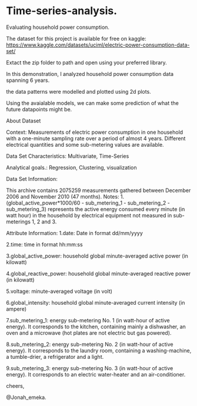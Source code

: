 # Time-series-analysis.
Evaluating household power consumption.

The dataset for this project is available for free on kaggle: https://www.kaggle.com/datasets/uciml/electric-power-consumption-data-set/

Extact the zip folder to path and open using your preferred library. 
 
In this demonstration, I analyzed household power consumption data spanning 6 years. 

the data patterns were modelled and plotted using 2d plots. 

Using the avaialable models, we can make some prediction of what the future datapoints might be. 

About Dataset

Context: Measurements of electric power consumption in one household with a one-minute sampling rate over a period of almost 4 years. Different electrical quantities and some sub-metering values are available.

Data Set Characteristics:
Multivariate, Time-Series

Analytical goals.: 
Regression, Clustering, visualization

Data Set Information:

This archive contains 2075259 measurements gathered between December 2006 and November 2010 (47 months).
Notes:
1.(global_active_power*1000/60 - sub_metering_1 - sub_metering_2 - sub_metering_3) represents the active energy consumed every minute (in watt hour) in the household by electrical equipment not measured in sub-meterings 1, 2 and 3.


Attribute Information:
1.date: Date in format dd/mm/yyyy

2.time: time in format hh:mm:ss

3.global_active_power: household global minute-averaged active power (in kilowatt)

4.global_reactive_power: household global minute-averaged reactive power (in kilowatt)

5.voltage: minute-averaged voltage (in volt)

6.global_intensity: household global minute-averaged current intensity (in ampere)

7.sub_metering_1: energy sub-metering No. 1 (in watt-hour of active energy). It corresponds to the kitchen, containing mainly a dishwasher, an oven and a microwave (hot plates are not electric but gas powered).

8.sub_metering_2: energy sub-metering No. 2 (in watt-hour of active energy). It corresponds to the laundry room, containing a washing-machine, a tumble-drier, a refrigerator and a light.

9.sub_metering_3: energy sub-metering No. 3 (in watt-hour of active energy). It corresponds to an electric water-heater and an air-conditioner.

cheers, 

@Jonah_emeka. 
